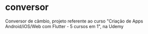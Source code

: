 # conversor
 Conversor de câmbio, projeto referente ao curso "Criação de Apps Android/iOS/Web com Flutter - 5 cursos em 1",  na Udemy
